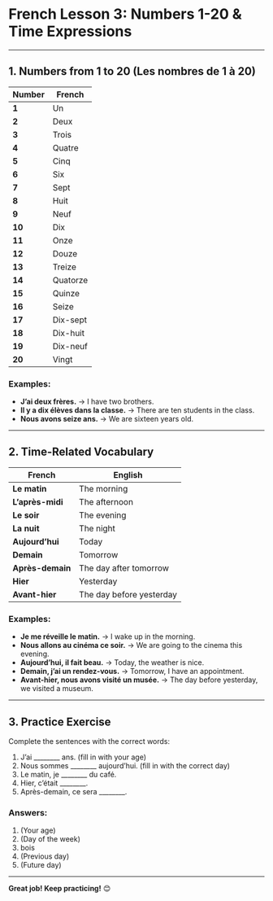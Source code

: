 # French Lesson 3: Numbers 1-20 & Time Expressions

---

## 1. Numbers from 1 to 20 (Les nombres de 1 à 20)

| Number | French  |
|--------|---------|
| **1**  | Un     |
| **2**  | Deux   |
| **3**  | Trois  |
| **4**  | Quatre |
| **5**  | Cinq   |
| **6**  | Six    |
| **7**  | Sept   |
| **8**  | Huit   |
| **9**  | Neuf   |
| **10** | Dix    |
| **11** | Onze   |
| **12** | Douze  |
| **13** | Treize |
| **14** | Quatorze |
| **15** | Quinze  |
| **16** | Seize   |
| **17** | Dix-sept  |
| **18** | Dix-huit  |
| **19** | Dix-neuf  |
| **20** | Vingt  |

### **Examples:**
- **J’ai deux frères.** → I have two brothers.  
- **Il y a dix élèves dans la classe.** → There are ten students in the class.  
- **Nous avons seize ans.** → We are sixteen years old.  

---

## 2. Time-Related Vocabulary

| French | English |
|--------|---------|
| **Le matin** | The morning |
| **L’après-midi** | The afternoon |
| **Le soir** | The evening |
| **La nuit** | The night |
| **Aujourd’hui** | Today |
| **Demain** | Tomorrow |
| **Après-demain** | The day after tomorrow |
| **Hier** | Yesterday |
| **Avant-hier** | The day before yesterday |

### **Examples:**
- **Je me réveille le matin.** → I wake up in the morning.  
- **Nous allons au cinéma ce soir.** → We are going to the cinema this evening.  
- **Aujourd’hui, il fait beau.** → Today, the weather is nice.  
- **Demain, j’ai un rendez-vous.** → Tomorrow, I have an appointment.  
- **Avant-hier, nous avons visité un musée.** → The day before yesterday, we visited a museum.  

---

## 3. Practice Exercise
Complete the sentences with the correct words:

1. J’ai ________ ans. (fill in with your age)  
2. Nous sommes ________ aujourd’hui. (fill in with the correct day)  
3. Le matin, je ________ du café.  
4. Hier, c’était ________.  
5. Après-demain, ce sera ________.  

### **Answers:**
1) (Your age)  
2) (Day of the week)  
3) bois  
4) (Previous day)  
5) (Future day)  

---

**Great job! Keep practicing!** 😊
